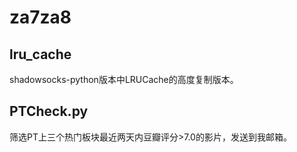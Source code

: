 # za7za8

## lru_cache
shadowsocks-python版本中LRUCache的高度复制版本。

## PTCheck.py
筛选PT上三个热门板块最近两天内豆瓣评分>7.0的影片，发送到我邮箱。